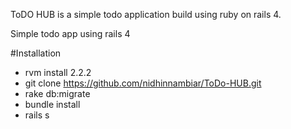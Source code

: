 ToDO HUB is a simple todo application build using ruby on rails 4.

Simple todo app using rails 4

#Installation

* rvm install 2.2.2
* git clone https://github.com/nidhinnambiar/ToDo-HUB.git
* rake db:migrate
* bundle install
* rails s
